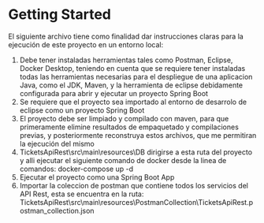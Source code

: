 # Getting Started
El siguiente archivo tiene como finalidad dar instrucciones claras para la ejecución de este proyecto en un entorno local:
1. Debe tener instaladas herramientas tales como Postman, Eclipse, Docker Desktop, teniendo en cuenta que se requiere 
tener instaladas todas las herramientas necesarias para el despliegue de una aplicacion Java, 
como el JDK, Maven, y la herramienta de eclipse debidamente configurada para abrir y ejecutar
un proyecto Spring Boot
2. Se requiere que el proyecto sea importado al entorno de desarrolo de eclipse como un proyecto Spring Boot
3. El proyecto debe ser limpiado y compilado con maven, para que primeramente elimine resultados de empaquetado y
compilaciones previas, y posteriormente reconstruya estos archivos, que me permitiran la ejecución del mismo
3. TicketsApiRest\src\main\resources\DB dirigirse a esta ruta del proyecto y alli ejecutar el siguiente comando de docker
desde la linea de comandos:
	docker-compose up -d
4. Ejecutar el proyecto como una Spring Boot App
5. Importar la coleccion de postman que contiene todos los servicios del API Rest, esta se encuentra en la ruta:
TicketsApiRest\src\main\resources\PostmanCollection\TicketsApiRest.postman_collection.json